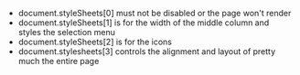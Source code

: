 - document.styleSheets[0] must not be disabled or the page won't render
- document.styleSheets[1] is for the width of the middle column and styles the selection menu
- document.styleSheets[2] is for the icons
- document.stylesheets[3] controls the alignment and layout of pretty much the entire page
